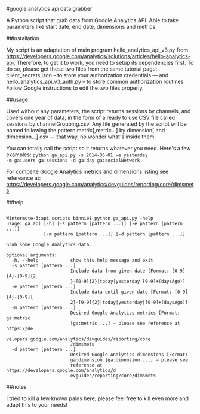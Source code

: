 #google analytics api data grabber

A Python script that grab data from Google Analytics API. Able to take parameters like start date, end date, dimensions and metrics.

##installation

My script is an adaptation of main program hello_analytics_api_v3.py from https://developers.google.com/analytics/solutions/articles/hello-analytics-api. Therefore, to get it to work, you need to setup its dependencies first. To do so, please get these two files from the same tutorial page: client_secrets.json – to store your authorization credentials — and hello_analytics_api_v3_auth.py – to store common authorization routines. Follow Google instructions to edit the two files properly. 

##usage

Used without any parameters, the script returns sessions by channels, and covers one year of data, in the form of a ready to use CSV file called sessions by channelGrouping.csv. Any file generated by the script will be named following the pattern metric[,metric...] by dimension[ and dimension...].csv — that way, no wonder what's inside them. 

You can totally call the script so it returns whatever you need. 
Here's a few examples: 
<code>python ga_api.py -s 2014-05-01 -e yesterday -m ga:users ga:sessions -d ga:day ga:socialNetwork</code>  

For compelte Google Analytics metrics and dimensions listing see refereance at: https://developers.google.com/analytics/devguides/reporting/core/dimsmets

##help
<pre><code>
Wintermute-3:api scripts binnie$ python ga_api.py -help
usage: ga_api [-h] [-s pattern [pattern ...]] [-e pattern [pattern ...]]
              [-m pattern [pattern ...]] [-d pattern [pattern ...]]

Grab some Google Analytics data.

optional arguments:
  -h, --help            show this help message and exit
  -s pattern [pattern ...]
                        Include data from given date [Format: [0-9]{4}-[0-9]{2
                        }-[0-9]{2}|today|yesterday|[0-9]+(daysAgo)]
  -e pattern [pattern ...]
                        Include data until given date [Format: [0-9]{4}-[0-9]{
                        2}-[0-9]{2}|today|yesterday|[0-9]+(daysAgo)]
  -m pattern [pattern ...]
                        Desired Google Analytics metrics [Format: ga:metric
                        [ga:metric ...] — please see reference at https://de
                        velopers.google.com/analytics/devguides/reporting/core
                        /dimsmets
  -d pattern [pattern ...]
                        Desired Google Analytics dimensions [Format:
                        ga:dimension [ga:dimension ...] — please see
                        reference at https://developers.google.com/analytics/d
                        evguides/reporting/core/dimsmets
</code></pre>

##notes

I tried to kill a few known pains here, please feel free to kill even more and adapt this to your needs!
